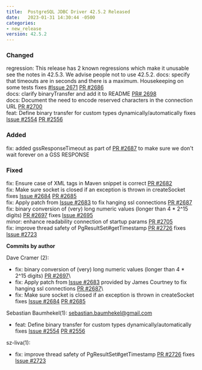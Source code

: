 ```yaml
---
title:  PostgreSQL JDBC Driver 42.5.2 Released
date:   2023-01-31 14:30:44 -0500
categories:
- new_release
version: 42.5.2
---
```


### Changed
regression: This release has 2 known regressions which make it unusable see the notes in 42.5.3. We advise people not to use 42.5.2.
docs: specify that timeouts are in seconds and there is a maximum. Housekeeping on some tests fixes [#Issue 2671](https://github.com/pgjdbc/pgjdbc/issues/2671) [PR #2686](https://github.com/pgjdbc/pgjdbc/pull/2686)\
docs: clarify binaryTransfer and add it to README [PR# 2698](https://github.com/pgjdbc/pgjdbc/pull/2698)\
docs: Document the need to encode reserved characters in the connection URL [PR #2700](https://github.com/pgjdbc/pgjdbc/pull/2700)\
feat: Define binary transfer for custom types dynamically/automatically fixes [Issue #2554](https://github.com/pgjdbc/pgjdbc/issues/2554) [PR #2556](https://github.com/pgjdbc/pgjdbc/pull/2556)

### Added
fix: added gssResponseTimeout as part of [PR #2687](https://github.com/pgjdbc/pgjdbc/pull/2687) to make sure we don't wait forever on a GSS RESPONSE

### Fixed
fix: Ensure case of XML tags in Maven snippet is correct [PR #2682](https://github.com/pgjdbc/pgjdbc/pull/2682)\
fix: Make sure socket is closed if an exception is thrown in createSocket fixes [Issue #2684](https://github.com/pgjdbc/pgjdbc/issues/2684) [PR #2685](https://github.com/pgjdbc/pgjdbc/pull/2685)\
fix: Apply patch from [Issue #2683](https://github.com/pgjdbc/pgjdbc/issues/2683) to fix hanging ssl connections [PR #2687](https://github.com/pgjdbc/pgjdbc/pull/2687)\
fix: binary conversion of (very) long numeric values (longer than 4 * 2^15 digits) [PR #2697](https://github.com/pgjdbc/pgjdbc/pull/2697) fixes [Issue #2695](https://github.com/pgjdbc/pgjdbc/issues/2695)\
minor: enhance readability connection of startup params [PR #2705](https://github.com/pgjdbc/pgjdbc/pull/2785)\
fix: improve thread safety of PgResultSet#getTimestamp [PR #2726](https://github.com/pgjdbc/pgjdbc/pull/2726) fixes [Issue #2723](https://github.com/pgjdbc/pgjdbc/issues/2723)



<!--more-->

**Commits by author**

Dave Cramer (2):
- fix: binary conversion of (very) long numeric values (longer than 4 * 2^15 digits) [PR #2697](https://github.com/pgjdbc/pgjdbc/pull/2697)\
- fix: Apply patch from [Issue #2683](https://github.com/pgjdbc/pgjdbc/issues/2683) provided by James Courtney to fix hanging ssl connections [PR #2687](https://github.com/pgjdbc/pgjdbc/pull/2687)\
- fix: Make sure socket is closed if an exception is thrown in createSocket fixes [Issue #2684](https://github.com/pgjdbc/pgjdbc/issues/2684) [PR #2685](https://github.com/pgjdbc/pgjdbc/pull/2685)

Sebastian Baumhekel(1): <sebastian.baumhekel@gmail.com>
- feat: Define binary transfer for custom types dynamically/automatically fixes [Issue #2554](https://github.com/pgjdbc/pgjdbc/issues/2554) [PR #2556](https://github.com/pgjdbc/pgjdbc/pull/2556)

sz-liva(1):
- fix: improve thread safety of PgResultSet#getTimestamp [PR #2726](https://github.com/pgjdbc/pgjdbc/pull/2726) fixes [Issue #2723](https://github.com/pgjdbc/pgjdbc/issues/2723)

